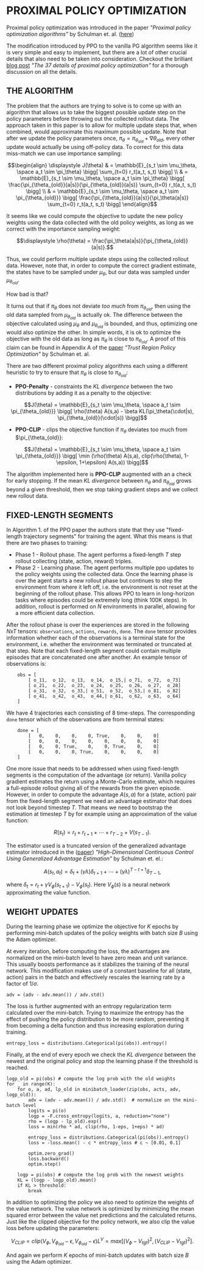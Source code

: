 # PROXIMAL POLICY OPTIMIZATION
Proximal policy optimization was introduced in the paper
*"Proximal policy optimization algorithms"* by Schulman et. al.
([here](https://arxiv.org/abs/1707.06347))

The modification introduced by PPO to the vanilla PG algorithm seems like it is
very simple and easy to implement, but there are a lot of other crucial details
that also need to be taken into consideration. Checkout the brilliant
[blog post](https://iclr-blog-track.github.io/2022/03/25/ppo-implementation-details/)
*"The 37 details of proximal policy optimization"* for a thorough discussion on
all the details.


## THE ALGORITHM
The problem that the authors are trying to solve is to come up with an algorithm
that allows us to take the biggest possible update step on the policy parameters
before throwing out the collected rollout data. The approach taken in this paper
is to allow for multiple update steps that, when combined, would approximate
this maximum possible update. Note that after we update the policy parameters
once, $\pi_\theta = \pi_{\theta_{old}} + \nabla \theta_{old}$, every other update
would actually be using off-policy data. To correct for this data miss-match we
can use importance sampling:

```math
\begin{align}
\displaystyle J(\theta)
& = \mathbb{E}_{s_t \sim \mu_\theta, \space a_t \sim \pi_\theta}
    \bigg[ \sum_{t=0} r_t(a_t, s_t) \bigg] \\
& = \mathbb{E}_{s_t \sim \mu_\theta, \space a_t \sim \pi_\theta}
    \bigg[
        \frac{\pi_{\theta_{old}}(a|s)}{\pi_{\theta_{old}}(a|s)} \sum_{t=0} r_t(a_t, s_t)
    \bigg] \\
& = \mathbb{E}_{s_t \sim \mu_\theta, \space a_t \sim \pi_{\theta_{old}}}
    \bigg[
        \frac{\pi_{\theta_{old}}(a|s)}{\pi_\theta(a|s)} \sum_{t=0} r_t(a_t, s_t)
    \bigg]
\end{align}
```

It seems like we could compute the objective to update the new policy weights
using the data collected with the old policy weights, as long as we correct with
the importance sampling weight:

```math
\displaystyle \rho(\theta) = \frac{\pi_\theta(a|s)}{\pi_{\theta_{old}}(a|s)}.
```

Thus, we could perform multiple update steps using the collected rollout data.
However, note that, in order to compute the correct gradient estimate, the states
have to be sampled under $\mu_\theta$, but our data was sampled under
$\mu_{\theta_{old}}$.

How bad is that?

It turns out that if $\pi_\theta$ does not deviate *too much* from
$\pi_{\theta_{old}}$, then using the old data sampled from $\mu_{\theta_{old}}$
is actually ok. The difference between the objective calculated using $\mu_\theta$
and $\mu_{\theta_{old}}$ is bounded, and thus, optimizing one would also optimize
the other. In simple words, it is ok to optimize the objective with the old data
as long as $\pi_\theta$ is close to $\pi_{\theta_{old}}$. A proof of this claim
can be found in Appendix A of the [paper](https://arxiv.org/abs/1502.05477)
*"Trust Region Policy Optimization"* by Schulman et. al.

There are two different proximal policy algorithms each using a different
heuristic to try to ensure that $\pi_\theta$ is close to $\pi_{\theta_{old}}$:

* **PPO-Penalty** - constraints the *KL divergence* between the two distributions
by adding it as a penalty to the objective:

```math
J(\theta) =
\mathbb{E}_{s_t \sim \mu_\theta, \space a_t \sim \pi_{\theta_{old}}}
\bigg[
    \rho(\theta) A(s,a) - \beta KL(\pi_\theta(\cdot|s), \pi_{\theta_{old}}(\cdot|s))
\bigg]
```

* **PPO-CLIP** - clips the objective function if $\pi_\theta$ deviates too much
from $\pi_{\theta_{old}}:

```math
J(\theta) =
\mathbb{E}_{s_t \sim \mu_\theta, \space a_t \sim \pi_{\theta_{old}}}
\bigg[
    \min (\rho(\theta) A(s,a), clip(\rho(\theta), 1-\epsilon, 1+\epsilon) A(s,a))
\bigg]
```

The algorithm implemented here is **PPO-CLIP** augmented with an a check for
early stopping. If the mean *KL divergence* between $\pi_\theta$ and
$\pi_{\theta_{old}}$ grows beyond a given threshold, then we stop taking
gradient steps and we collect new rollout data.


## FIXED-LENGTH SEGMENTS
In Algorithm 1. of the PPO paper the authors state that they use "fixed-length
trajectory segments" for training the agent. What this means is that there are
two phases to training:
* Phase 1 - Rollout phase. The agent performs a fixed-length $T$ step rollout
collecting (state, action, reward) triples.
* Phase 2 - Learning phase. The agent performs multiple ppo updates to the
policy weights using the collected data.
Once the learning phase is over the agent starts a new rollout phase but
continues to step the environment from where it left off, i.e. the environment
is not reset at the beginning of the rollout phase. This allows PPO to learn in
long-horizon tasks where episodes could be extremely long (think 100K steps). In
addition, rollout is performed on $N$ environments in parallel, allowing for a
more efficient data collection.

After the rollout phase is over the experiences are stored in the following
$NxT$ tensors: `observations`, `actions`, `rewards`, `done`. The `done` tensor
provides information whether each of the observations is a terminal state for
the environment, i.e. whether the environment was terminated or truncated at
that step. Note that each fixed-length segment could contain multiple episodes
that are concatenated one after another. An example tensor of observations is:
```python3
    obs = [
        [ o_11,  o_12,  o_13,  o_14,  o_15,| o_71,  o_72,  o_73]
        [ o_21,  o_22,  o_23,  o_24,  o_25,  o_26,  o_27,  o_28]
        [ o_31,  o_32,  o_33,| o_51,  o_52,  o_53,| o_81,  o_82]
        [ o_41,  o_42,  o_43,  o_44,| o_61,  o_62,  o_63,  o_64]
    ]
```

We have 4 trajectories each consisting of 8 time-steps. The corresponding `done`
tensor which of the observations are from terminal states:
```python3
    done = [
        [   0,    0,    0,    0, True,    0,    0,    0]
        [   0,    0,    0,    0,    0,    0,    0,    0]
        [   0,    0, True,    0,    0, True,    0,    0]
        [   0,    0,    0, True,    0,    0,    0,    0]
    ]
```

One more issue that needs to be addressed when using fixed-length segments is
the computation of the advantage (or return). Vanilla policy gradient estimates
the return using a Monte-Carlo estimate, which requires a full-episode rollout
giving all of the rewards from the given episode. However, in order to compute
the advantage $A(s,a)$ for a (state, action) pair from the fixed-length segment
we need an advantage estimator that does not look beyond timestep $T$. That means
we need to bootstrap the estimation at timestep $T$ by for example using an
approximation of the value function:

```math
R(s_t) = r_t + r_{t+1} + \cdots + r_{T-2} + V(s_{T-1}).
```

The estimator used is a truncated version of the generalized advantage estimator
introduced in the ([paper](https://arxiv.org/abs/1506.02438))
*"High-Dimensional Continuous Control Using Generalized Advantage Estimation"*
by Schulman et. el.:

```math
A(s_t, a_t) = \delta_t + (\gamma \lambda) \delta_{t+1} +
\cdots + (\gamma \lambda)^{T-t+1} \delta_{T-1},
```

where $\delta_t = r_t + \gamma V_\phi(s_{t+1}) - V_\phi(s_t)$. Here $V_\phi(s)$
is a neural network approximating the value function.


## WEIGHT UPDATES
During the learning phase we optimize the objective for $K$ epochs by performing
mini-batch updates of the policy weights with batch size $B$ using the Adam
optimizer.

At every iteration, before computing the loss, the advantages are normalized on
the mini-batch level to have zero mean and unit variance. This usually boosts
performance as it stabilizes the training of the neural network. This
modification makes use of a constant baseline for all (state, action) pairs in
the batch and effectively rescales the learning rate by a factor of $1 / \sigma$.

```python3
adv = (adv - adv.mean()) / adv.std()
```

The loss is further augmented with an entropy regularization term calculated
over the mini-batch. Trying to maximize the entropy has the effect of pushing
the policy distribution to be more random, preventing it from becoming a delta
function and thus increasing exploration during training.

```python3
entropy_loss = distributions.Categorical(pi(obs)).entropy()
```

Finally, at the end of every epoch we check the *KL divergence* between the
newest and the original policy and stop the learning phase if the threshold is
reached.

```python3
logp_old = pi(obs) # compute the log prob with the old weights
for _ in range(K):
    for o, a, ad, lp_old in minibatch_loader(zip(obs, acts, adv, logp_old)):
        adv = (adv - adv.mean()) / adv.std()  # normalize on the mini-batch level
        logits = pi(o)
        logp = -F.cross_entropy(logits, a, reduction="none")
        rho = (logp - lp_old).exp()
        loss = min(rho * ad, clip(rho, 1-eps, 1+eps) * ad)

        entropy_loss = distributions.Categorical(pi(obs)).entropy()
        loss = -loss.mean() - c * entropy_loss # c ~ [0.01, 0.1]

        optim.zero_grad()
        loss.backward()
        optim.step()

    logp = pi(obs) # compute the log prob with the newest weights
    KL = (logp - logp_old).mean()
    if KL > threshold:
        break
```

In addition to optimizing the policy we also need to optimize the weights of
the value network. The value network is optimized by minimizing the mean squared
error between the value net predictions and the calculated returns. Just like
the clipped objective for the policy network, we also clip the value loss before
updating the parameters:

```math
V_{CLIP} = clip(V_\phi, V_{\phi_{old}}-\epsilon, V_{\phi_{old}}-\epsilon)

L^V = max[(V_\phi - V_{tgt})^2, (V_{CLIP} - V_{tgt})^2].
```

And again we perform $K$ epochs of mini-batch updates with batch size $B$ using
the Adam optimizer.
